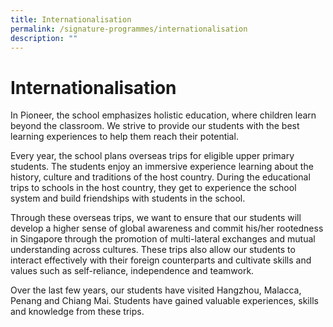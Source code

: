 ```yaml
---
title: Internationalisation
permalink: /signature-programmes/internationalisation
description: ""
---
```

# Internationalisation

In Pioneer, the school emphasizes holistic education, where children learn beyond the classroom. We strive to provide our students with the best learning experiences to help them reach their potential. 

Every year, the school plans overseas trips for eligible upper primary students. The students enjoy an immersive experience learning about the history, culture and traditions of the host country. During the educational trips to schools in the host country, they get to experience the school system and build friendships with students in the school. 

Through these overseas trips, we want to ensure that our students will develop a higher sense of global awareness and commit his/her rootedness in Singapore through the promotion of multi-lateral exchanges and mutual understanding across cultures. These trips also allow our students to interact effectively with their foreign counterparts and cultivate skills and values such as self-reliance, independence and teamwork. 

Over the last few years, our students have visited Hangzhou, Malacca, Penang and Chiang Mai. Students have gained valuable experiences, skills and knowledge from these trips. 
